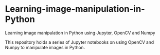 # Learning-image-manipulation-in-Python
Learning image manipulation in Python using Jupyter, OpenCV and Numpy

This repository holds a series of Jupyter notebooks on using OpenCV and Numpy to manipulate images in Python.
